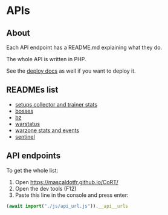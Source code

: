 # APIs

## About

Each API endpoint has a README.md explaining what they do.

The whole API is written in PHP.

See the [deploy docs](../deploy/README.md) as well if you want to deploy it.

## READMEs list

- [setups collector and trainer stats](bin/collect/README.md)
- [bosses](bin/bosses/README.md)
- [bz](bin/bz/README.md)
- [warstatus](bin/warstatus/README.md)
- [warzone stats and events](bin/warstatus/stats/README.md)
- [sentinel](bin/sentinel/README.md)

## API endpoints

To get the whole list:

1. Open https://mascaldotfr.github.io/CoRT/
2. Open the dev tools (F12)
3. Paste this line in the console and press enter:

```js
(await import("./js/api_url.js")).__api__urls
```
